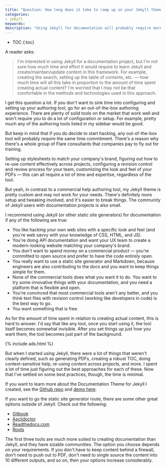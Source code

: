 ```yaml
---
title: "Question: How long does it take to ramp up on your Jekyll theme?"
categories:
- jekyll
keywords:
description: "Using Jekyll for documentation will probably require more time and effort than a commercial out-of-the-box authoring tool. On the other hand, Jekyll may be more suitable to you if you're customizing a doc website, want a developer's workflow, or simply want the freedom of using open source tools and working in code."
---
```


* TOC
{:toc}

A reader asks:

> I'm interested in using Jekyll for a documentation project, but I'm not sure how much time and effort it would require to learn Jekyll and create/maintain/update content in this framework. For example, creating the search, setting up the table of contents, etc. &mdash; how much time will all this take in proportion to the amount of time spent creating actual content? I'm worried that I may not be that comfortable in the methods and technologies used in this approach.

I get this question a lot. If you don't want to sink time into configuring and setting up your authoring tool, go for an out-of-the-box authoring experience. There are plenty of solid tools on the market that work well and won't require you to do a lot of configuration or setup. For example, pretty much any of the authoring tools listed in my sidebar would be good.

But keep in mind that if you do decide to start hacking, any out-of-the-box tool will probably require the same time commitment. There's a reason why there's a whole group of Flare consultants that companies pay to fly out for training.

Setting up stylesheets to match your company's brand, figuring out how to re-use content effectively across projects, configuring a revision control and review process for your team, customizing the look and feel of your PDFs &mdash; this can all require a lot of time and expertise, regardless of the tool.

But yeah, in contrast to a commercial help authoring tool, my Jekyll theme is pretty custom and may not work for your needs. There's definitely more setup and tweaking involved, and it's easier to break things. The community of Jekyll users with documentation projects is also small.

I recommend using Jekyll (or other static site generators) for documentation if any of the following are true:

* You like hacking your own web sites with a specific look and feel (and you're web savvy with your knowledge of CSS, HTML, and JS).
* You're doing API documentation and want your UX team to create a modern-looking website matching your company's brand.
* You don't want to spend money on a commercial product &mdash; you're committed to open source and prefer to have the code entirely open.
* You really want to use a static site generator and Markdown, because engineers are also contributing to the docs and you want to keep things simple for them.
* None of the commercial tools does what you want it to do. You want to try some innovative things with your documentation, and you need a platform that is flexible and open.
* You're convinced that most commercial tools aren't any better, and you think text files with revision control (working like developers in code) is the best way to go.
* You want something that is free.

As for the amount of time spent in relation to creating actual content, this is hard to answer. I'd say that like any tool, once you start using it, the tool itself becomes somewhat invisible. After you set things up just how you want them, the tool becomes just part of the background.

{% include ads.html %}

But when I started using Jekyll, there were a lot of things that weren't clearly defined, such as generating PDFs, creating a robust TOC, doing context-sensitive help, re-using content across projects, and more. I spent a lot of time just figuring out the best approaches for each of these. Now that I've settled on some best practices, though, the time is minimal.

If you want to learn more about the Documentation Theme for Jekyll I created, see the [Github repo](https://github.com/tomjoht/documentation-theme-jekyll) and [demo here](/documentation-theme-jekyll).

If you want to go the static site generator route, there are some other great options outside of Jekyll. Check out the following:

* [Gitbook](https://www.gitbook.com/)
* [Asciidoctor](http://asciidoctor.org/)
* [Readthedocs.com](https://readthedocs.com/)
* [Roots](http://roots.cx/)

The first three tools are much more suited to creating documentation than Jekyll, and they have sizable communities. The option you choose depends on your requirements. If you don't have to keep content behind a firewall, don't need to push out to PDF, don't need to single source the content into 10 different outputs, and so on, then your options increase considerably.
